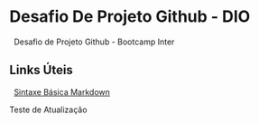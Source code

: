 # Desafio De Projeto Github - DIO

&nbsp;
Desafio de Projeto Github - Bootcamp Inter
## Links Úteis

&nbsp;
[Sintaxe Básica Markdown](https://www.markdownguide.org/basic-syntax/)

Teste de Atualização
